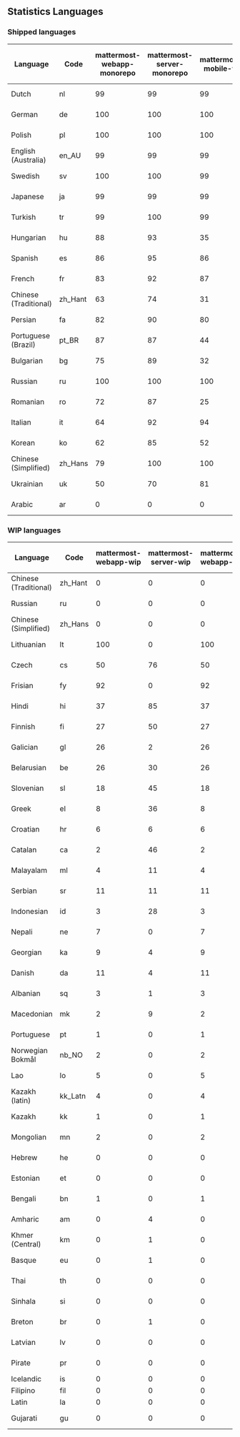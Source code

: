 ## Statistics Languages ##
###  Shipped languages  ###
|Language|Code|mattermost-webapp-monorepo|mattermost-server-monorepo|mattermost-mobile-v2|mattermost-desktop|mattermost-boards-webapp-monorepo|mattermost-playbooks-webapp-monorepo|calls-webapp|Total|Last Modified|
|---|---|---|---|---|---|---|---|---|---|---|
|Dutch|nl| 99| 99| 99| 98| 0| 0| 100| 99|2023-08-29T11:18:05.060873Z|
|German|de| 100| 100| 100| 100| 0| 0| 100| 87|2023-08-31T06:45:03.883601Z|
|Polish|pl| 100| 100| 100| 100| 0| 0| 100| 87|2023-09-01T09:52:09.882415Z|
|English (Australia)|en_AU| 99| 99| 99| 98| 0| 0| 0| 87|2023-08-29T11:18:02.457520Z|
|Swedish|sv| 100| 100| 99| 100| 0| 0| 100| 87|2023-08-30T14:32:53.279622Z|
|Japanese|ja| 99| 99| 99| 98| 0| 0| 100| 87|2023-08-29T11:18:04.458682Z|
|Turkish|tr| 99| 100| 99| 98| 0| 0| 100| 87|2023-08-29T11:18:07.052402Z|
|Hungarian|hu| 88| 93| 35| 92| 0| 0| 0| 76|2023-08-29T11:18:03.887963Z|
|Spanish|es| 86| 95| 86| 91| 0| 0| 28| 74|2023-08-29T11:18:02.724079Z|
|French|fr| 83| 92| 87| 89| 0| 0| 58| 73|2023-08-31T13:28:44.830768Z|
|Chinese (Traditional)|zh_Hant| 63| 74| 31| 98| 0| 0| 4| 71|2023-08-29T11:18:08.540822Z|
|Persian|fa| 82| 90| 80| 92| 0| 0| 0| 70|2023-08-29T11:18:03.017851Z|
|Portuguese (Brazil)|pt_BR| 87| 87| 44| 72| 0| 0| 100| 69|2023-08-29T11:18:05.901628Z|
|Bulgarian|bg| 75| 89| 32| 0| 0| 0| 0| 64|2023-07-31T13:17:56.186033Z|
|Russian|ru| 100| 100| 100| 100| 0| 0| 76| 63|2023-08-31T07:50:39.008426Z|
|Romanian|ro| 72| 87| 25| 0| 0| 0| 0| 61|2023-07-31T13:22:18.753110Z|
|Italian|it| 64| 92| 94| 22| 0| 0| 24| 61|2023-08-29T11:18:04.183442Z|
|Korean|ko| 62| 85| 52| 98| 0| 0| 2| 58|2023-08-29T11:18:04.746652Z|
|Chinese (Simplified)|zh_Hans| 79| 100| 100| 100| 0| 0| 100| 54|2023-08-31T06:46:05.971019Z|
|Ukrainian|uk| 50| 70| 81| 75| 0| 0| 0| 51|2023-08-29T11:18:07.366626Z|
|Arabic|ar| 0| 0| 0| 43| 0| 0| 0| 2|2023-07-10T13:08:48.325143Z|
###  WIP languages  ###
|Language|Code|mattermost-webapp-wip|mattermost-server-wip|mattermost-webapp-wip|mattermost-desktop-wip|Total|Last Modified|
|---|---|---|---|---|---|---|--|
|Chinese (Traditional)|zh_Hant| 0| 0| 0| 0| 71|2023-08-29T11:18:08.540822Z|
|Russian|ru| 0| 0| 0| 0| 63|2023-08-31T07:50:39.008426Z|
|Chinese (Simplified)|zh_Hans| 0| 0| 0| 3| 54|2023-08-31T06:46:05.971019Z|
|Lithuanian|lt| 100| 0| 100| 100| 38|2023-04-20T18:20:36.422339Z|
|Czech|cs| 50| 76| 50| 100| 34|2023-08-04T09:02:12.265970Z|
|Frisian|fy| 92| 0| 92| 0| 32|2023-03-30T14:04:28.368728Z|
|Hindi|hi| 37| 85| 37| 0| 26|2023-06-25T16:00:48.875553Z|
|Finnish|fi| 27| 50| 27| 0| 18|2023-03-30T14:04:14.936366Z|
|Galician|gl| 26| 2| 26| 0| 18|2023-02-16T10:53:47.791156Z|
|Belarusian|be| 26| 30| 26| 9| 14|2023-03-30T14:03:09.873427Z|
|Slovenian|sl| 18| 45| 18| 0| 13|2023-03-30T14:07:12.677627Z|
|Greek|el| 8| 36| 8| 0| 12|2023-03-30T14:03:55.229463Z|
|Croatian|hr| 6| 6| 6| 10| 10|2023-08-04T14:10:27.576411Z|
|Catalan|ca| 2| 46| 2| 0| 8|2023-02-22T22:19:51.633986Z|
|Malayalam|ml| 4| 11| 4| 0| 7|2023-07-08T15:38:50.105911Z|
|Serbian|sr| 11| 11| 11| 100| 7|2023-03-30T14:07:25.635161Z|
|Indonesian|id| 3| 28| 3| 0| 6|2023-01-20T12:30:26.132977Z|
|Nepali|ne| 7| 0| 7| 0| 6|2023-03-30T14:06:47.028356Z|
|Georgian|ka| 9| 4| 9| 0| 4|2023-06-23T10:19:49.433102Z|
|Danish|da| 11| 4| 11| 0| 4|2023-02-28T08:17:12.460986Z|
|Albanian|sq| 3| 1| 3| 0| 4|2023-03-30T14:07:18.996586Z|
|Macedonian|mk| 2| 9| 2| 29| 3|2023-05-05T04:29:07.020368Z|
|Portuguese|pt| 1| 0| 1| 100| 2|2023-08-13T05:16:24.870176Z|
|Norwegian Bokmål|nb_NO| 2| 0| 2| 0| 2|2023-03-30T09:46:13.174135Z|
|Lao|lo| 5| 0| 5| 0| 1|2023-01-28T03:29:57.636840Z|
|Kazakh (latin)|kk_Latn| 4| 0| 4| 0| 1|2023-01-09T16:04:40.142668Z|
|Kazakh|kk| 1| 0| 1| 0| 1|2023-01-20T12:30:28.434837Z|
|Mongolian|mn| 2| 0| 2| 0| 1|2023-02-16T02:00:14.011643Z|
|Hebrew|he| 0| 0| 0| 0| 1|2023-01-20T12:30:24.610278Z|
|Estonian|et| 0| 0| 0| 0| 0|2022-06-16T11:17:55.844464Z|
|Bengali|bn| 1| 0| 1| 0| 0|2022-06-18T00:07:36.707192Z|
|Amharic|am| 0| 4| 0| 0| 0|2020-07-04T19:22:35.416407Z|
|Khmer (Central)|km| 0| 1| 0| 0| 0|2022-05-06T14:27:58.323957Z|
|Basque|eu| 0| 1| 0| 0| 0|2021-06-22T14:46:44.626603Z|
|Thai|th| 0| 0| 0| 7| 0|2023-07-02T14:03:38.691977Z|
|Sinhala|si| 0| 0| 0| 0| 0|2022-10-24T11:26:43.423982Z|
|Breton|br| 0| 1| 0| 0| 0|2022-10-20T14:33:30.929526Z|
|Latvian|lv| 0| 0| 0| 0| 0|2022-12-17T23:24:22.390841Z|
|Pirate|pr| 0| 0| 0| 0| 0|2022-06-28T08:46:29.046651Z|
|Icelandic|is| 0| 0| 0| 0| 0||
|Filipino|fil| 0| 0| 0| 0| 0||
|Latin|la| 0| 0| 0| 0| 0||
|Gujarati|gu| 0| 0| 0| 0| 0|2021-09-27T12:12:04.194601Z|
